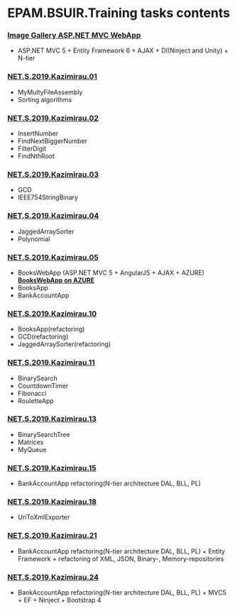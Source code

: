 # EPAM.BSUIR.Training tasks contents
### **[Image Gallery ASP.NET MVC WebApp](https://github.com/RyokoAzuno/EPAM.BSUIR.Training/tree/master/ImageGalleryApp)**</br>
* ASP.NET MVC 5 + Entity Framework 6 + AJAX + DI(Ninject and Unity) + N-tier
### **[NET.S.2019.Kazimirau.01](https://github.com/RyokoAzuno/EPAM.BSUIR.Training/tree/master/NET.S.2019.Kazimirau.01)**</br>
* MyMultyFileAssembly
* Sorting algorithms

### **[NET.S.2019.Kazimirau.02](https://github.com/RyokoAzuno/EPAM.BSUIR.Training/tree/master/NET.S.2019.Kazimirau.02)**</br>
* InsertNumber
* FindNextBiggerNumber
* FilterDigit
* FindNthRoot

### **[NET.S.2019.Kazimirau.03](https://github.com/RyokoAzuno/EPAM.BSUIR.Training/tree/master/NET.S.2019.Kazimirau.03)**</br>
* GCD
* IEEE754StringBinary

### **[NET.S.2019.Kazimirau.04](https://github.com/RyokoAzuno/EPAM.BSUIR.Training/tree/master/NET.S.2019.Kazimirau.04)**</br>
* JaggedArraySorter
* Polynomial

### **[NET.S.2019.Kazimirau.05](https://github.com/RyokoAzuno/EPAM.BSUIR.Training/tree/master/NET.S.2019.Kazimirau.05)**</br>
* BooksWebApp (ASP.NET MVC 5 + AngularJS + AJAX + AZURE) **[BooksWebApp on AZURE](https://bookapp2019.azurewebsites.net)**
* BooksApp
* BankAccountApp

### **[NET.S.2019.Kazimirau.10](https://github.com/RyokoAzuno/EPAM.BSUIR.Training/tree/master/NET.S.2019.Kazimirau.10)**</br>
* BooksApp(refactoring)
* GCD(refactoring)
* JaggedArraySorter(refactoring)

### **[NET.S.2019.Kazimirau.11](https://github.com/RyokoAzuno/EPAM.BSUIR.Training/tree/master/NET.S.2019.Kazimirau.11)**</br>
* BinarySearch
* CountdownTimer
* Fibonacci
* RouletteApp

### **[NET.S.2019.Kazimirau.13](https://github.com/RyokoAzuno/EPAM.BSUIR.Training/tree/master/NET.S.2019.Kazimirau.13)**</br>
* BinarySearchTree
* Matrices
* MyQueue

### **[NET.S.2019.Kazimirau.15](https://github.com/RyokoAzuno/EPAM.BSUIR.Training/tree/master/NET.S.2019.Kazimirau.15)**</br>
* BankAccountApp refactoring(N-tier architecture DAL, BLL, PL)

### **[NET.S.2019.Kazimirau.18](https://github.com/RyokoAzuno/EPAM.BSUIR.Training/tree/master/NET.S.2019.Kazimirau.18)**</br>
* UriToXmlExporter

### **[NET.S.2019.Kazimirau.21](https://github.com/RyokoAzuno/EPAM.BSUIR.Training/tree/master/NET.S.2019.Kazimirau.21)**</br>
* BankAccountApp refactoring(N-tier architecture DAL, BLL, PL) + Entity Framework + refactoring of XML, JSON, Binary-, Memory-repositories

### **[NET.S.2019.Kazimirau.24](https://github.com/RyokoAzuno/EPAM.BSUIR.Training/tree/master/NET.S.2019.Kazimirau.24)**</br>
* BankAccountApp refactoring(N-tier architecture DAL, BLL, PL) + MVC5 + EF + Ninject + Bootstrap 4
